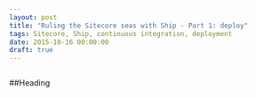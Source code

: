 ```yaml
---
layout: post
title: "Ruling the Sitecore seas with Ship - Part 1: deploy"
tags: Sitecore, Ship, continuous integration, deployment
date: 2015-10-16 00:00:00
draft: true
---
```


<a href="" target="_blank">
  <img class="u-max-full-width" src="" alt="">
</a>

##Heading